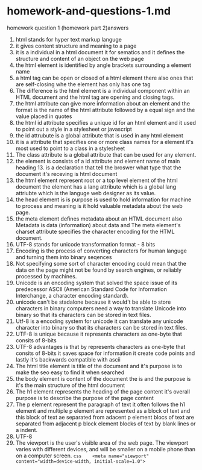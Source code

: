 # homework-and-questions-1.md
homework question 1 (homework part 2)answers
1. html stands for hyper text markup languge
2. it gives content structure and meaning to a page
3. it is a individual in a html document it for sematics and it defines the structure and content of an object on the web page
4. the html element is identified by angle brackets surrounding a element name 
5. a html tag  can be open or closed of a html element there also ones that are self-closing whe the element has only has one tag
6. The difference is the html element is a individual component within an HTML document and the html tag are opening and closing tags.
7. the html attribute can give more information about an element and the format is the name of the html attribute followed by a equal sign and the value placed in quotes
8. the html id attribute specifies a unique id for an html element and it used to point out a style in a stylesheet or javascript 
9. the id attrubute is a global attribute that is used in any html element
10. it is a attribute that specifies one or more class names for a element it's most used to point to a class in a stylesheet 
11. The class attribute is a global attribute that can be used for any element.
12. the element is consists of a id attribute and element name of main heading
13.<!DOCTYPE html> is a declaration that tell the broswer what type that the document it's receving is html document
14. the html element represent root or a top level element of the html document the element has a lang attribute which is a global lang attriubte which is the languge web designer as its value.
15. the head element is is purpose is used to hold information for machine to process and meaning is it hold valuable metadata about the web page.
16. the meta element defines metadata about an HTML document also Metadata is data (information) about data and The meta element's charset attribute specifies the character encoding for the HTML document.
17. UTF-8 stands for unicode transformation format - 8 bits 
18. Encoding is the process of converting characters for human languge and turning them into binary seqences 
19. Not specifying some sort of character encoding could mean that the data on the page might not be found by search engines, or reliably processed by machines.
20. Unicode is an encoding system that solved the space issue of its predecessor ASCII (American Standard Code for Information Interchange, a character encoding standard).
21. unicode can't be stadalone because it would't be able to store characters in binary computers need a way to translate Unicode into binary so that its characters can be stored in text files.
22. Utf-8 is a encoding system for unicode it can translate any unicode character into binary so that its characters can be stored in text files.
23. UTF-8 is unique because it represents characters as one-byte that consits of 8-bits
24. UTF-8 advantages is that by represents characters as one-byte that consits of 8-bits it saves space for information it create code points and lastly it's backwards compatible with ascii
25. The html title element is title of the document and it's purpose is to make the seo easy to find it when searched
26. the body element is content of the document the is and the purpose is it's the main structure of the html document
27. The h1 element represents the heading of the page content it's overall purpose is to describe the purpose of the page content 
28. The p element represent the paragraph of text it often follows the h1 element and multiple p element are represented as a block of text and this block of text ae separated from adacent p element blocs of text are separated from adjacent p block element blocks of text by blank lines or a indent.
29. UTF-8
30. The viewport is the user's visible area of the web page. The viewport varies with different devices, and will be smaller on a mobile phone than on a computer screen. ```css 	<meta name="viewport" content="width=device-width, initial-scale=1.0">```
